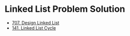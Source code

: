 # Linked List Problem Solution

- [707. Design Linked List](./707_Design_Linked_List)
- [141. Linked List Cycle](./141_Linked_List_Cycle)